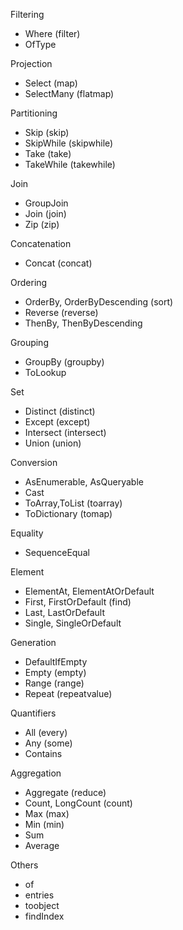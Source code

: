 
Filtering
- Where (filter)
- OfType

Projection
- Select  (map)
- SelectMany (flatmap)

Partitioning
- Skip (skip)
- SkipWhile (skipwhile)
- Take (take)
- TakeWhile (takewhile)

Join 
- GroupJoin
- Join (join)
- Zip (zip)

Concatenation 
- Concat (concat)

Ordering
- OrderBy, OrderByDescending (sort)
- Reverse (reverse)
- ThenBy, ThenByDescending

Grouping
- GroupBy (groupby)
- ToLookup

Set
- Distinct (distinct)
- Except (except)
- Intersect (intersect)
- Union (union) 

Conversion
- AsEnumerable, AsQueryable
- Cast
- ToArray,ToList (toarray)
- ToDictionary (tomap)

Equality
- SequenceEqual

Element 
- ElementAt, ElementAtOrDefault
- First, FirstOrDefault (find)
- Last, LastOrDefault
- Single, SingleOrDefault

Generation
- DefaultIfEmpty
- Empty (empty)
- Range (range)
- Repeat (repeatvalue)

Quantifiers
- All (every)
- Any (some)
- Contains

Aggregation
- Aggregate (reduce)
- Count, LongCount (count)
- Max (max)
- Min (min)
- Sum
- Average

Others
- of
- entries 
- toobject
- findIndex


